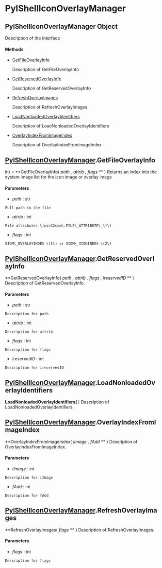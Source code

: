 # PyIShellIconOverlayManager

## PyIShellIconOverlayManager Object

Description of the interface

#### Methods


  - [GetFileOverlayInfo](PyIShellIconOverlayManager.md#pyishelliconoverlaymanagergetfileoverlayinfo)

    Description of GetFileOverlayInfo&nbsp;

  - [GetReservedOverlayInfo](PyIShellIconOverlayManager.md#pyishelliconoverlaymanagergetreservedoverlayinfo)

    Description of GetReservedOverlayInfo&nbsp;

  - [RefreshOverlayImages](PyIShellIconOverlayManager.md#pyishelliconoverlaymanagerrefreshoverlayimages)

    Description of RefreshOverlayImages&nbsp;

  - [LoadNonloadedOverlayIdentifiers](PyIShellIconOverlayManager.md#pyishelliconoverlaymanagerloadnonloadedoverlayidentifiers)

    Description of LoadNonloadedOverlayIdentifiers&nbsp;

  - [OverlayIndexFromImageIndex](PyIShellIconOverlayManager.md#pyishelliconoverlaymanageroverlayindexfromimageindex)

    Description of OverlayIndexFromImageIndex&nbsp;

## [PyIShellIconOverlayManager](#pyishelliconoverlaymanager)\.GetFileOverlayInfo

int \= **GetFileOverlayInfo\( *path*  *, attrib*  *, flags* ** \)
Returns an index into the system image list for the icon image or overlay image

#### Parameters


  -  *path* : str

    Full path to the file

  -  *attrib* : int

    File attributes \(win32com\.FILE\_ATTRIBUTE\_\*\)

  -  *flags* : int

    SIOM\_OVERLAYINDEX \(1\) or SIOM\_ICONINDEX \(2\)

## [PyIShellIconOverlayManager](#pyishelliconoverlaymanager)\.GetReservedOverlayInfo

 **GetReservedOverlayInfo\( *path*  *, attrib*  *, flags*  *, ireservedID* ** \)
Description of GetReservedOverlayInfo\.

#### Parameters


  -  *path* : str

    Description for path

  -  *attrib* : int

    Description for attrib

  -  *flags* : int

    Description for flags

  -  *ireservedID* : int

    Description for ireservedID

## [PyIShellIconOverlayManager](#pyishelliconoverlaymanager)\.LoadNonloadedOverlayIdentifiers

 **LoadNonloadedOverlayIdentifiers\(** \)
Description of LoadNonloadedOverlayIdentifiers\.

## [PyIShellIconOverlayManager](#pyishelliconoverlaymanager)\.OverlayIndexFromImageIndex

 **OverlayIndexFromImageIndex\( *iImage*  *, fAdd* ** \)
Description of OverlayIndexFromImageIndex\.

#### Parameters


  -  *iImage* : int

    Description for iImage

  -  *fAdd* : int

    Description for fAdd

## [PyIShellIconOverlayManager](#pyishelliconoverlaymanager)\.RefreshOverlayImages

 **RefreshOverlayImages\( *flags* ** \)
Description of RefreshOverlayImages\.

#### Parameters


  -  *flags* : int

    Description for flags